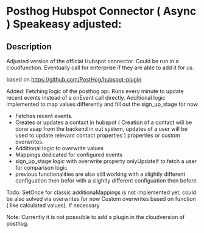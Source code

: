 # Posthog Hubspot Connector ( Async ) Speakeasy adjusted:

## Description

Adjusted version of the official Hubspot connector. Could be run in a cloudfunction.
Eventually call for enterprise if they are able to add it for us. 

based on https://github.com/PostHog/hubspot-plugin


Added: 
Fetching logic of the posthog api. Runs every minute to update recent events
instead of a onEvent call directly.
Additional logic implemented to map values differently and fill out the sign_up_stage for now

* Fetches recent events.
* Creates or updates a contact in hubspot 
(  Creation of a contact will be done asap from the backend in out system, updates of a user will be used to update relevant contact properties ) 
properties or custom overwrites.
* Additional logic to overwrite values
* Mappings dedicated for configured events
* sign_up_stage logic with overwrite property onlyUpdateIf to fetch a user for comparison logic
* previous functionalities are also still working with a slightly different
  configuation then befor with a slightly different configuation then before

Todo:
SetOnce for classic additionaMappings is not implemented yet, could be also solved via overwrites for now 
Custom overwrites based on function ( like calculated values). If necessary

Note:
Currently it is not posssible to add a plugin in the cloudversion of posthog.
